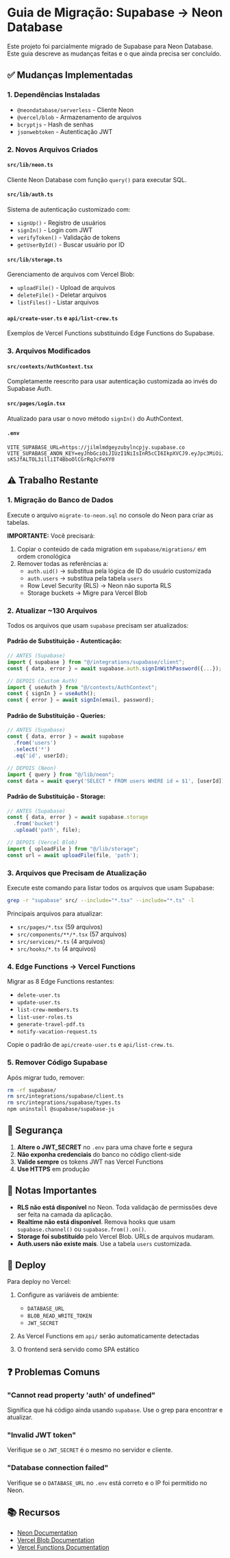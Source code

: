 # Guia de Migração: Supabase → Neon Database

Este projeto foi parcialmente migrado de Supabase para Neon Database. Este guia descreve as mudanças feitas e o que ainda precisa ser concluído.

## ✅ Mudanças Implementadas

### 1. Dependências Instaladas
- `@neondatabase/serverless` - Cliente Neon
- `@vercel/blob` - Armazenamento de arquivos
- `bcryptjs` - Hash de senhas
- `jsonwebtoken` - Autenticação JWT

### 2. Novos Arquivos Criados

#### `src/lib/neon.ts`
Cliente Neon Database com função `query()` para executar SQL.

#### `src/lib/auth.ts`
Sistema de autenticação customizado com:
- `signUp()` - Registro de usuários
- `signIn()` - Login com JWT
- `verifyToken()` - Validação de tokens
- `getUserById()` - Buscar usuário por ID

#### `src/lib/storage.ts`
Gerenciamento de arquivos com Vercel Blob:
- `uploadFile()` - Upload de arquivos
- `deleteFile()` - Deletar arquivos
- `listFiles()` - Listar arquivos

#### `api/create-user.ts` e `api/list-crew.ts`
Exemplos de Vercel Functions substituindo Edge Functions do Supabase.

### 3. Arquivos Modificados

#### `src/contexts/AuthContext.tsx`
Completamente reescrito para usar autenticação customizada ao invés do Supabase Auth.

#### `src/pages/Login.tsx`
Atualizado para usar o novo método `signIn()` do AuthContext.

#### `.env`
```env
VITE_SUPABASE_URL=https://jilmlmdgeyzubylncpjy.supabase.co
VITE_SUPABASE_ANON_KEY=eyJhbGciOiJIUzI1NiIsInR5cCI6IkpXVCJ9.eyJpc3MiOiJzdXBhYmFzZSIsInJlZiI6ImppbG1sbWRnZXl6dWJ5bG5jcGp5Iiwicm9sZSI6ImFub24iLCJpYXQiOjE3NjE5MjUxOTAsImV4cCI6MjA3NzUwMTE5MH0.YBh3If3-sKSJfALTOL3illiIT4BboOlCGrRqJcFeXY0
```

## ⚠️ Trabalho Restante

### 1. Migração do Banco de Dados

Execute o arquivo `migrate-to-neon.sql` no console do Neon para criar as tabelas.

**IMPORTANTE:** Você precisará:
1. Copiar o conteúdo de cada migration em `supabase/migrations/` em ordem cronológica
2. Remover todas as referências a:
   - `auth.uid()` → substitua pela lógica de ID do usuário customizada
   - `auth.users` → substitua pela tabela `users`
   - Row Level Security (RLS) → Neon não suporta RLS
   - Storage buckets → Migre para Vercel Blob

### 2. Atualizar ~130 Arquivos

Todos os arquivos que usam `supabase` precisam ser atualizados:

#### Padrão de Substituição - Autenticação:
```typescript
// ANTES (Supabase)
import { supabase } from "@/integrations/supabase/client";
const { data, error } = await supabase.auth.signInWithPassword({...});

// DEPOIS (Custom Auth)
import { useAuth } from "@/contexts/AuthContext";
const { signIn } = useAuth();
const { error } = await signIn(email, password);
```

#### Padrão de Substituição - Queries:
```typescript
// ANTES (Supabase)
const { data, error } = await supabase
  .from('users')
  .select('*')
  .eq('id', userId);

// DEPOIS (Neon)
import { query } from "@/lib/neon";
const data = await query('SELECT * FROM users WHERE id = $1', [userId]);
```

#### Padrão de Substituição - Storage:
```typescript
// ANTES (Supabase)
const { data, error } = await supabase.storage
  .from('bucket')
  .upload('path', file);

// DEPOIS (Vercel Blob)
import { uploadFile } from "@/lib/storage";
const url = await uploadFile(file, 'path');
```

### 3. Arquivos que Precisam de Atualização

Execute este comando para listar todos os arquivos que usam Supabase:
```bash
grep -r "supabase" src/ --include="*.tsx" --include="*.ts" -l
```

Principais arquivos para atualizar:
- `src/pages/*.tsx` (59 arquivos)
- `src/components/**/*.tsx` (57 arquivos)
- `src/services/*.ts` (4 arquivos)
- `src/hooks/*.ts` (4 arquivos)

### 4. Edge Functions → Vercel Functions

Migrar as 8 Edge Functions restantes:
- `delete-user.ts`
- `update-user.ts`
- `list-crew-members.ts`
- `list-user-roles.ts`
- `generate-travel-pdf.ts`
- `notify-vacation-request.ts`

Copie o padrão de `api/create-user.ts` e `api/list-crew.ts`.

### 5. Remover Código Supabase

Após migrar tudo, remover:
```bash
rm -rf supabase/
rm src/integrations/supabase/client.ts
rm src/integrations/supabase/types.ts
npm uninstall @supabase/supabase-js
```

## 🔐 Segurança

1. **Altere o JWT_SECRET** no `.env` para uma chave forte e segura
2. **Não exponha credenciais** do banco no código client-side
3. **Valide sempre** os tokens JWT nas Vercel Functions
4. **Use HTTPS** em produção

## 📝 Notas Importantes

- **RLS não está disponível** no Neon. Toda validação de permissões deve ser feita na camada da aplicação.
- **Realtime não está disponível**. Remova hooks que usam `supabase.channel()` ou `supabase.from().on()`.
- **Storage foi substituído** pelo Vercel Blob. URLs de arquivos mudaram.
- **Auth.users não existe mais**. Use a tabela `users` customizada.

## 🚀 Deploy

Para deploy no Vercel:

1. Configure as variáveis de ambiente:
   - `DATABASE_URL`
   - `BLOB_READ_WRITE_TOKEN`
   - `JWT_SECRET`

2. As Vercel Functions em `api/` serão automaticamente detectadas

3. O frontend será servido como SPA estático

## ❓ Problemas Comuns

### "Cannot read property 'auth' of undefined"
Significa que há código ainda usando `supabase`. Use o grep para encontrar e atualizar.

### "Invalid JWT token"
Verifique se o `JWT_SECRET` é o mesmo no servidor e cliente.

### "Database connection failed"
Verifique se o `DATABASE_URL` no `.env` está correto e o IP foi permitido no Neon.

## 📚 Recursos

- [Neon Documentation](https://neon.tech/docs)
- [Vercel Blob Documentation](https://vercel.com/docs/storage/vercel-blob)
- [Vercel Functions Documentation](https://vercel.com/docs/functions)
